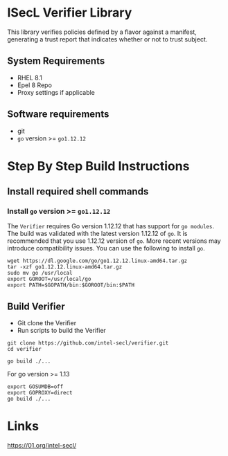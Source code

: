 # ISecL Verifier Library

This library verifies policies defined by a flavor against a manifest, generating a trust report that indicates whether or not to trust subject.

## System Requirements
- RHEL 8.1
- Epel 8 Repo
- Proxy settings if applicable

## Software requirements
- git
- `go` version >= `go1.12.12`

# Step By Step Build Instructions

## Install required shell commands

### Install `go` version >= `go1.12.12`
The `Verifier` requires Go version 1.12.12 that has support for `go modules`. The build was validated with the latest version 1.12.12 of `go`. It is recommended that you use 1.12.12 version of `go`. More recent versions may introduce compatibility issues. You can use the following to install `go`.
```shell
wget https://dl.google.com/go/go1.12.12.linux-amd64.tar.gz
tar -xzf go1.12.12.linux-amd64.tar.gz
sudo mv go /usr/local
export GOROOT=/usr/local/go
export PATH=$GOPATH/bin:$GOROOT/bin:$PATH
```

## Build Verifier

- Git clone the Verifier
- Run scripts to build the Verifier

```shell
git clone https://github.com/intel-secl/verifier.git
cd verifier
```
```shell
go build ./...
```
For go version >= 1.13
```shell
export GOSUMDB=off
export GOPROXY=direct
go build ./...
```


# Links
https://01.org/intel-secl/
